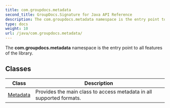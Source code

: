 ```yaml
---
title: com.groupdocs.metadata
second_title: GroupDocs.Signature for Java API Reference
description: The com.groupdocs.metadata namespace is the entry point to all features of the library.
type: docs
weight: 10
url: /java/com.groupdocs.metadata/
---
```


The **com.groupdocs.metadata** namespace is the entry point to all features of the library.


## Classes

| Class | Description |
| --- | --- |
| [Metadata](../com.groupdocs.metadata/metadata) | Provides the main class to access metadata in all supported formats. |
